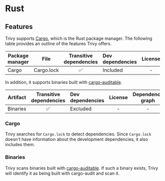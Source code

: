 # Rust

## Features
Trivy supports [Cargo](https://doc.rust-lang.org/stable/cargo/), which is the Rust package manager.
The following table provides an outline of the features Trivy offers.

| Package manager | File       | Transitive dependencies | Dev dependencies | License | Dependency graph | Position |
|-----------------|------------|:-----------------------:|:-----------------|:-------:|:----------------:|:--------:|
| Cargo           | Cargo.lock |            ✅            | Included         |    -    |        ✅         |    ✅     |

In addition, it supports binaries built with [cargo-auditable](https://github.com/rust-secure-code/cargo-auditable).

| Artifact | Transitive dependencies | Dev dependencies | License | Dependency graph | Position |
|----------|:-----------------------:|:-----------------|:-------:|:----------------:|:--------:|
| Binaries |            ✅            | Excluded         |    -    |        -         |    -     |


### Cargo
Trivy searches for `Cargo.lock` to detect dependencies.
Since `Cargo.lock` doesn't have information about the development dependencies, it also includes them.

### Binaries
Trivy scans binaries built with [cargo-auditable](https://github.com/rust-secure-code/cargo-auditable).
If such a binary exists, Trivy will identify it as being built with cargo-audit and scan it.